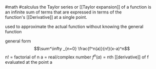 #math #calculus 
the Taylor series or [[Taylor expansion]] of a function is an infinite sum of terms that are expressed in terms of the function's [[Derivative]] at a single point.

used to approximate the actual function without knowing the general function

general form $$\sum^\infty _{n=0} \frac{f^n(a)}{n!}(x-a)^n$$
n! = factorial of n
a = real/complex number
$f^n(a)$ = nth [[derivative]] of f evaluated at the point a